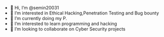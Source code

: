 - 👋 Hi, I’m @semin20031
- 👀 I’m interested in Ethical Hacking,Penetration Testing and Bug bounty
- 🌱 I’m currently doing my P.
- 🌱 I’m interested to learn programming and hacking
- 💞️ I’m looking to collaborate on Cyber Security projects

<!---
semin20031/semin20031 is a ✨ special ✨ repository because its `README.md` (this file) appears on your GitHub profile.
You can click the Preview link to take a look at your changes.
--->
